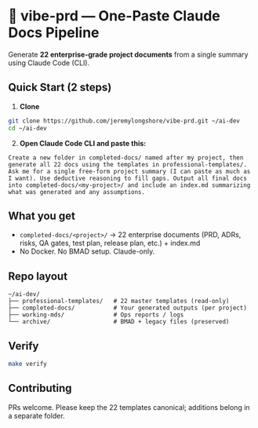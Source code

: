# 🚀 vibe-prd — One-Paste Claude Docs Pipeline

Generate **22 enterprise-grade project documents** from a single summary using Claude Code (CLI).

## Quick Start (2 steps)

1) **Clone**
```bash
git clone https://github.com/jeremylongshore/vibe-prd.git ~/ai-dev
cd ~/ai-dev
```

2) **Open Claude Code CLI and paste this:**

```
Create a new folder in completed-docs/ named after my project, then generate all 22 docs using the templates in professional-templates/. Ask me for a single free-form project summary (I can paste as much as I want). Use deductive reasoning to fill gaps. Output all final docs into completed-docs/<my-project>/ and include an index.md summarizing what was generated and any assumptions.
```

## What you get

- `completed-docs/<project>/` → 22 enterprise documents (PRD, ADRs, risks, QA gates, test plan, release plan, etc.) + index.md
- No Docker. No BMAD setup. Claude-only.

## Repo layout

```
~/ai-dev/
├── professional-templates/   # 22 master templates (read-only)
├── completed-docs/           # Your generated outputs (per project)
├── working-mds/              # Ops reports / logs
└── archive/                  # BMAD + legacy files (preserved)
```

## Verify

```bash
make verify
```

## Contributing

PRs welcome. Please keep the 22 templates canonical; additions belong in a separate folder.